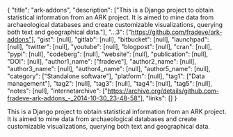 {
  "title": "ark-addons",
  "description": ["This is a Django project to obtain statistical information from an ARK project. It is aimed to mine data from archaeological databases and create customizable visualizations, querying both text and geographical data."],
  "...3": ["https://github.com/fradeve/ark-addons"],
  "gist": [null],
  "gitlab": [null],
  "bitbucket": [null],
  "launchpad": [null],
  "twitter": [null],
  "youtube": [null],
  "blogpost": [null],
  "cran": [null],
  "pypi": [null],
  "codeberg": [null],
  "website": [null],
  "publication": [null],
  "DOI": [null],
  "author1_name": ["fradeve"],
  "author2_name": [null],
  "author3_name": [null],
  "author4_name": [null],
  "author5_name": [null],
  "category": ["Standalone software"],
  "platform": [null],
  "tag1": ["Data management"],
  "tag2": [null],
  "tag3": [null],
  "tag4": [null],
  "tag5": [null],
  "notes": [null],
  "internetarchive": ["https://archive.org/details/github.com-fradeve-ark-addons_-_2014-10-30_23-48-58"],
  "links": []
}

<!-- Generated by csv2md.R – do not edit by hand -->

This is a Django project to obtain statistical information from an ARK project. It is aimed to mine data from archaeological databases and create customizable visualizations, querying both text and geographical data.